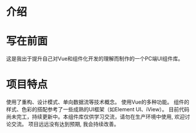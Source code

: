 # 介绍
# 写在前面
这是我出于提升自己对Vue和组件化开发的理解而制作的一个PC端UI组件库。

# 项目特点
使用了重构、设计模式、单向数据流等技术概念。
使用Vue的多种功能。
组件的样式、色彩的搭配参考了一些成熟的UI框架（如Element UI、iView）。
目前代码尚未完工，持续更新中。本组件库仅供学习交流，请勿在生产环境中使用, 欢迎讨论交流。
项目远远没有达到预期, 我会持续改善。